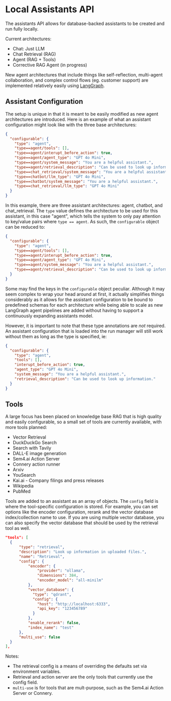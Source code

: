# Local Assistants API

The assistants API allows for database-backed assistants to be created and run fully locally.

Current architectures:

- Chat: Just LLM
- Chat Retrieval (RAG)
- Agent (RAG + Tools)
- Corrective RAG Agent (in progress)

New agent architectures that include things like self-reflection, multi-agent collaboration, and complex control flows (eg. customer support) are implemented relatively easily using [LangGraph](https://langchain-ai.github.io/langgraph/).

## Assistant Configuration

The setup is unique in that it is meant to be easily modified as new agent architectures are introduced. Here is an example of what an assistant configuration might look like with the three base architectures:

```json
{
  "configurable": {
    "type": "agent",
    "type==agent/tools": [],
    "type==agent/interupt_before_action": true,
    "type==agent/agent_type": "GPT 4o Mini",
    "type==agent/system_message": "You are a helpful assistant.",
    "type==agent/retrieval_description": "Can be used to look up information.",
    "type==chat_retrieval/system_message": "You are a helpful assistant.",
    "type==chatbot/llm_type": "GPT 4o Mini",
    "type==chatbot/system_message": "You are a helpful assistant.",
    "type==chat_retrieval/llm_type": "GPT 4o Mini"
  }
}
```

In this example, there are three assistant architectures: agent, chatbot, and chat_retrieval. The `type` value defines the architecture to be used for this assistant, in this case "agent", which tells the system to only pay attention to key/value pairs where `type == agent`. As such, the `configurable` object can be reduced to:

```json
{
  "configurable": {
    "type": "agent",
    "type==agent/tools": [],
    "type==agent/interupt_before_action": true,
    "type==agent/agent_type": "GPT 4o Mini",
    "type==agent/system_message": "You are a helpful assistant.",
    "type==agent/retrieval_description": "Can be used to look up information."
  }
}
```

Some may find the keys in the `configurable` object peculiar. Although it may seem complex to wrap your head around at first, it actually simplifies things considerably as it allows for the assistant configuration to be bound to predefined schemas for each architecture while being able to scale as new LangGraph agent pipelines are added without having to support a continuously expanding assistants model.

However, it is important to note that these type annotations are _not_ required. An assistant configuration that is loaded into the run manager will still work without them as long as the type is specified, ie:

```json
{
  "configurable": {
    "type": "agent",
    "tools": [],
    "interupt_before_action": true,
    "agent_type": "GPT 4o Mini",
    "system_message": "You are a helpful assistant.",
    "retrieval_description": "Can be used to look up information."
  }
}
```

## Tools

A large focus has been placed on knowledge base RAG that is high quality and easily configurable, so a small set of tools are currently available, with more tools planned:

- Vector Retrieval
- DuckDuckGo Search
- Search with Tavily
- DALL-E image generation
- Sem4.ai Action Server
- Connery action runner
- Arxiv
- YouSearch
- Kai.ai - Company filings and press releases
- Wikipedia
- PubMed

Tools are added to an assistant as an array of objects. The `config` field is where the tool-specific configuration is stored. For example, you can set options like the encoder configuration, rerank and the vector database index/collection name to use. If you are using multiple vector database, you can also specify the vector database that should be used by the retrieval tool as well.


```json
"tools": [
  {
      "type": "retrieval",
      "description": "Look up information in uploaded files.",
      "name": "Retrieval",
      "config": {
          "encoder": {
              "provider": "ollama",
              "dimensions": 384, 
              "encoder_model": "all-minilm"
          }, 
          "vector_database": {
            "type": "qdrant",
            "config": {
              "host": "http://localhost:6333",
              "api_key": "123456789"
            }
          },
          "enable_rerank": false,
          "index_name": "test"
      },
      "multi_use": false 
  }
],
```
Notes:
- The retrieval config is a means of overriding the defaults set via environment variables. 
- Retrieval and action server are the only tools that currently use the config field.
- `multi-use` is for tools that are mult-purpose, such as the Sem4.ai Action Server or Connery. 


